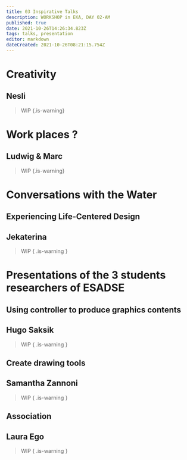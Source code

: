 ```yaml
---
title: 03 Inspirative Talks
description: WORKSHOP in EKA, DAY 02-AM
published: true
date: 2021-10-26T14:26:34.823Z
tags: talks, presentation
editor: markdown
dateCreated: 2021-10-26T08:21:15.754Z
---
```


# Creativity
## Nesli

> WIP
{.is-warning}


# Work places ?
## Ludwig & Marc

> WIP
{.is-warning}


# Conversations with the Water
## Experiencing Life-Centered Design
## Jekaterina

> WIP { .is-warning }

# Presentations of the 3 students researchers of ESADSE
## Using controller to produce graphics contents
## Hugo Saksik

> WIP { .is-warning }

## Create drawing tools 
## Samantha Zannoni
> WIP { .is-warning }

## Association
## Laura Ego
> WIP { .is-warning }
